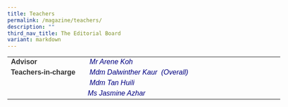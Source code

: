 ```yaml
---
title: Teachers
permalink: /magazine/teachers/
description: ""
third_nav_title: The Editorial Board
variant: markdown
---
```

<table style="width: 620px; border-color: #140303;"><tbody><tr><td style="width: 161.646px;"><span style="color: #333333;"><strong><span style="font-family: helvetica, arial, sans-serif;">Advisor</span></strong></span></td><td style="width: 443.354px;"><span style="color: #000080;"><em><span style="font-family: helvetica, arial, sans-serif;">&nbsp;Mr Arene Koh&nbsp;</span></em></span></td></tr><tr><td style="width: 161.646px;"><span style="color: #333333;"><strong><span style="font-family: helvetica, arial, sans-serif;">Teachers-in-charge</span></strong></span></td><td style="width: 443.354px;"><span style="color: #000080;"><em><span style="font-family: helvetica, arial, sans-serif;">&nbsp;Mdm Dalwinther Kaur&nbsp; (Overall)</span></em></span></td></tr><tr><td style="width: 161.646px;"></td><td style="width: 443.354px;"><span style="color: #000080;"><em><span style="font-family: helvetica, arial, sans-serif;">&nbsp;Mdm Tan Huili</span></em></span></td></tr><tr><td style="width: 161.646px;"></td><td style="width: 443.354px;"><span style="color: #000080;"><em><span style="font-family: helvetica, arial, sans-serif;">      Ms Jasmine Azhar</span></em></span></td></tr></tbody></table>